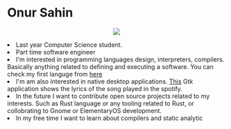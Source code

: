 # Onur Sahin

<p align="center"><img src="https://github-readme-stats.vercel.app/api?username=onsah&show_icons=true&theme=material-palenight"> </img> </p

* Last year Computer Science student.
* Part time software engineer
* I'm interested in programming languages design, interpreters, compilers. Basically anything related to defining and executing a software. You can check my first languge from [here](https://github.com/onsah/Flux_rs)
* I'm am also interested in native desktop applications. [This](https://github.com/onsah/SyncLyrics) Gtk application shows the lyrics of the song played in the spotify.
* In the future I want to contribute open source projects related to my interests. Such as Rust language or any tooling related to Rust, or collobrating to Gnome or ElementaryOS development.
* In my free time I want to learn about compilers and static analytic
